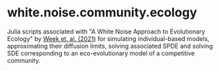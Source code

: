 # white.noise.community.ecology

Julia scripts associated with "A White Noise Approach to Evolutionary Ecology" by [Week et. al. (2021)](https://doi.org/10.1016/j.jtbi.2021.110660) for simulating individual-based models, approximating their diffusion limits, solving associated SPDE and solving SDE corresponding to an eco-evolutionary model of a competitive community.
